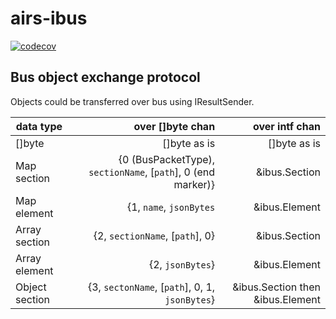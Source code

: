 # airs-ibus
[![codecov](https://codecov.io/gh/untillpro/airs-ibus/branch/master/graph/badge.svg?token=pwzfe0Y7Sb)](https://codecov.io/gh/untillpro/airs-ibus)

## Bus object exchange protocol
Objects could be transferred over bus using IResultSender.

| data type     | over []byte chan                                             | over intf chan|
| --------------|-------------------------------------------------------------:|--------------:|
| []byte        | []byte as is                                                 | []byte as is  |   
| Map section   | {0 (BusPacketType), `sectionName`, [`path`], 0 (end marker)} | &ibus.Section |
| Map element   | {1, `name`, `jsonBytes`                                      | &ibus.Element |
| Array section | {2, `sectionName`, [`path`], 0}                              | &ibus.Section |
| Array element | {2, `jsonBytes`}                                             | &ibus.Element |
| Object section| {3, `sectonName`, [`path`], 0, 1, `jsonBytes`}               | &ibus.Section then &ibus.Element |

